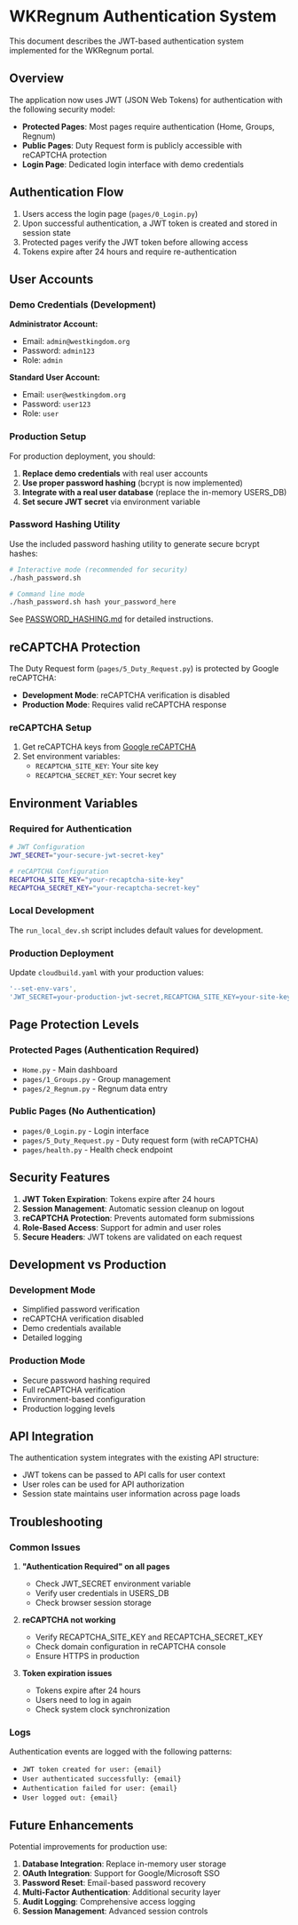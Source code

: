 # WKRegnum Authentication System

This document describes the JWT-based authentication system implemented for the WKRegnum portal.

## Overview

The application now uses JWT (JSON Web Tokens) for authentication with the following security model:

- **Protected Pages**: Most pages require authentication (Home, Groups, Regnum)
- **Public Pages**: Duty Request form is publicly accessible with reCAPTCHA protection
- **Login Page**: Dedicated login interface with demo credentials

## Authentication Flow

1. Users access the login page (`pages/0_Login.py`)
2. Upon successful authentication, a JWT token is created and stored in session state
3. Protected pages verify the JWT token before allowing access
4. Tokens expire after 24 hours and require re-authentication

## User Accounts

### Demo Credentials (Development)

**Administrator Account:**

- Email: `admin@westkingdom.org`
- Password: `admin123`
- Role: `admin`

**Standard User Account:**

- Email: `user@westkingdom.org`
- Password: `user123`
- Role: `user`

### Production Setup

For production deployment, you should:

1. **Replace demo credentials** with real user accounts
2. **Use proper password hashing** (bcrypt is now implemented)
3. **Integrate with a real user database** (replace the in-memory USERS_DB)
4. **Set secure JWT secret** via environment variable

### Password Hashing Utility

Use the included password hashing utility to generate secure bcrypt hashes:

```bash
# Interactive mode (recommended for security)
./hash_password.sh

# Command line mode
./hash_password.sh hash your_password_here
```

See [PASSWORD_HASHING.md](PASSWORD_HASHING.md) for detailed instructions.

## reCAPTCHA Protection

The Duty Request form (`pages/5_Duty_Request.py`) is protected by Google reCAPTCHA:

- **Development Mode**: reCAPTCHA verification is disabled
- **Production Mode**: Requires valid reCAPTCHA response

### reCAPTCHA Setup

1. Get reCAPTCHA keys from [Google reCAPTCHA](https://www.google.com/recaptcha/)
2. Set environment variables:
   - `RECAPTCHA_SITE_KEY`: Your site key
   - `RECAPTCHA_SECRET_KEY`: Your secret key

## Environment Variables

### Required for Authentication

```bash
# JWT Configuration
JWT_SECRET="your-secure-jwt-secret-key"

# reCAPTCHA Configuration
RECAPTCHA_SITE_KEY="your-recaptcha-site-key"
RECAPTCHA_SECRET_KEY="your-recaptcha-secret-key"
```

### Local Development

The `run_local_dev.sh` script includes default values for development.

### Production Deployment

Update `cloudbuild.yaml` with your production values:

```yaml
'--set-env-vars',
'JWT_SECRET=your-production-jwt-secret,RECAPTCHA_SITE_KEY=your-site-key,RECAPTCHA_SECRET_KEY=your-secret-key'
```

## Page Protection Levels

### Protected Pages (Authentication Required)

- `Home.py` - Main dashboard
- `pages/1_Groups.py` - Group management
- `pages/2_Regnum.py` - Regnum data entry

### Public Pages (No Authentication)

- `pages/0_Login.py` - Login interface
- `pages/5_Duty_Request.py` - Duty request form (with reCAPTCHA)
- `pages/health.py` - Health check endpoint

## Security Features

1. **JWT Token Expiration**: Tokens expire after 24 hours
2. **Session Management**: Automatic session cleanup on logout
3. **reCAPTCHA Protection**: Prevents automated form submissions
4. **Role-Based Access**: Support for admin and user roles
5. **Secure Headers**: JWT tokens are validated on each request

## Development vs Production

### Development Mode

- Simplified password verification
- reCAPTCHA verification disabled
- Demo credentials available
- Detailed logging

### Production Mode

- Secure password hashing required
- Full reCAPTCHA verification
- Environment-based configuration
- Production logging levels

## API Integration

The authentication system integrates with the existing API structure:

- JWT tokens can be passed to API calls for user context
- User roles can be used for API authorization
- Session state maintains user information across page loads

## Troubleshooting

### Common Issues

1. **"Authentication Required" on all pages**
   - Check JWT_SECRET environment variable
   - Verify user credentials in USERS_DB
   - Check browser session storage

2. **reCAPTCHA not working**
   - Verify RECAPTCHA_SITE_KEY and RECAPTCHA_SECRET_KEY
   - Check domain configuration in reCAPTCHA console
   - Ensure HTTPS in production

3. **Token expiration issues**
   - Tokens expire after 24 hours
   - Users need to log in again
   - Check system clock synchronization

### Logs

Authentication events are logged with the following patterns:

- `JWT token created for user: {email}`
- `User authenticated successfully: {email}`
- `Authentication failed for user: {email}`
- `User logged out: {email}`

## Future Enhancements

Potential improvements for production use:

1. **Database Integration**: Replace in-memory user storage
2. **OAuth Integration**: Support for Google/Microsoft SSO
3. **Password Reset**: Email-based password recovery
4. **Multi-Factor Authentication**: Additional security layer
5. **Audit Logging**: Comprehensive access logging
6. **Session Management**: Advanced session controls
